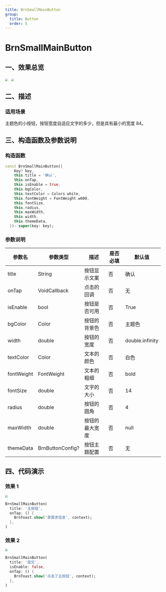 ```yaml
---
title: BrnSmallMainButton
group:
  title: Button
  order: 5
---
```


# BrnSmallMainButton

## 一、效果总览

<img src="./img/BrnSmallMainButton.png" style="zoom: 50%;" />&nbsp;&nbsp;
<img src="./img/BrnSmallMainButtonDisabled.png" style="zoom:50%;" />

## 二、描述

### 适用场景

主题色的小按钮，按钮宽度自适应文字的多少，但是具有最小的宽度 84。

## 三、构造函数及参数说明

### 构造函数

```dart
const BrnSmallMainButton({
    Key? key,
    this.title = '确认',
    this.onTap,
    this.isEnable = true,
    this.bgColor,
    this.textColor = Colors.white,
    this.fontWeight = FontWeight.w600,
    this.fontSize,
    this.radius,
    this.maxWidth,
    this.width,
    this.themeData,
  }): super(key: key);
```

### 参数说明

| 参数名     | 参数类型        | 描述           | 是否必填 | 默认值          |
| ---------- | --------------- | -------------- | -------- | --------------- |
| title      | String          | 按钮显示文案   | 否       | 确认            |
| onTap      | VoidCallback    | 点击的回调     | 否       | 无              |
| isEnable   | bool            | 按钮是否可用   | 否       | True            |
| bgColor    | Color           | 按钮的背景色   | 否       | 主题色          |
| width      | double          | 按钮的宽度     | 否       | double.infinity |
| textColor  | Color           | 文本的颜色     | 否       | 白色            |
| fontWeight | FontWeight      | 文本的粗细     | 否       | bold            |
| fontSize   | double          | 文字的大小     | 否       | 14              |
| radius     | double          | 按钮的圆角     | 否       | 4               |
| maxWidth   | double          | 按钮的最大宽度 | 否       | null            |
| themeData  | BrnButtonConfig? | 按钮主题配置   | 否       | 无              |

## 四、代码演示

### 效果 1

<img src="./img/BrnSmallMainButton.png" style="zoom:50%;" />

```dart
BrnSmallMainButton(
  title: '主按钮',
  onTap: () {
    BrnToast.show('录需求信息', context);
  },
)
```

### 效果 2

<img src="./img/BrnSmallMainButtonDisabled.png" style="zoom:50%;" />

```dart
BrnSmallMainButton(
  title: '提交',
  isEnable: false,
  onTap: () {
    BrnToast.show('点击了主按钮', context);
  },
)
```
